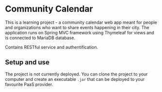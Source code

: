 # Community Calendar

This is a learning project - a community calendar web app meant for people and organizations who want to share events happening in their city. The application runs on Spring MVC framework using Thymeleaf for views and is connected to MariaDB database.

Contains RESTful service and authentification.

## Setup and use
The project is not currently deployed. You can clone the project to your computer and create an executable `.jar` that can be deployed to your favourite PaaS provider.
